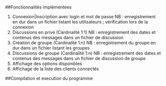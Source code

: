 ##Fonctionnalités implémentées
1. Connexion|Inscription avec login et mot de passe
NB : enregistrement en dur dans un fichier listant les utilisateurs ; vérification lors de la connexion
2. Discussions en privé (Cardinalité 1:1)
NB : enregistrement des dates et contenus des messages dans un fichier de discussion
3. Création de groupe (Cardinalité 1:n)
NB : enregistrement du groupe en dur dans un fichier listant les groupes 
4. Discussions de groupe (Cardinalité 1:n) 
NB : enregistrement des dates et contenus des messages dans un fichier de discussion de groupe
4. Affichage des options disponibles
5. Affichage de la liste des clients connectés

##Compilation et execution du programme